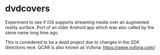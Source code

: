 # dvdcovers
Experiment to see if iOS supports streaming media over an augmented reality surface. Port of an older Android app which was also called by the same name long time ago.

This is considered to be a dead project due to changes in the SDK directions rece. QCAR is also known as Vuforia: https://www.vuforia.com/
